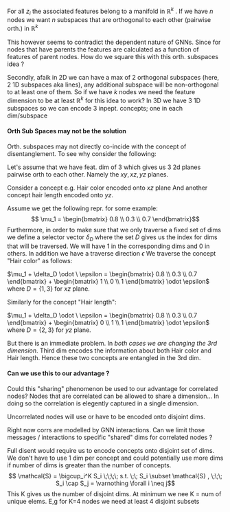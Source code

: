For all $z_i$ the associated features belong to a manifold in $\mathbb{R}^k$ . If we have $n$ nodes we want $n$ subspaces that are orthogonal to each other (pairwise orth.) in $\mathbb{R}^k$ 

This however seems to contradict the dependent nature of GNNs. Since for nodes that have parents the features are calculated as a function of features of parent nodes. How do we square this with this orth. subspaces idea ?

Secondly, afaik in 2D we can have a max of 2 orthogonal subspaces (here, 2 1D subspaces aka lines), any additional subspace will be non-orthogonal to at least one of them. So if we have $k$ nodes we need the feature dimension to be at least $\mathbb{R}^{k}$ for this idea to work? In 3D we have 3 1D subspaces so we can encode 3 inpept. concepts; one in each dim/subspace

#### Orth Sub Spaces may not be the solution
Orth. subspaces may not directly co-incide with the concept of disentanglement. To see why consider the following:

Let's assume that we have feat. dim of 3 which gives us 3 2d planes pairwise orth to each other. Namely the $xy, xz, yz$ planes.  

Consider a concept e.g. Hair color encoded onto $xz$ plane
And another concept hair length encoded onto $yz$.

Assume we get the following repr. for some example:
$$
\mu_1 = \begin{bmatrix} 
0.8 \\ 
0.3 \\
0.7 
\end{bmatrix}$$
Furthermore, in order to make sure that we only traverse a fixed set of dims we define a selector vector $\delta_D$ where the set $D$ gives us the index for dims that will be traversed. We will have $1$ in the corresponding dims and $0$ in others. In addition we have a traverse direction $\epsilon$ 
We traverse the concept "Hair color" as follows:

$\mu_1 + \delta_D \odot \ \epsilon = \begin{bmatrix} 0.8 \\ 0.3 \\ 0.7 \end{bmatrix} + \begin{bmatrix} 1 \\ 0 \\ 1 \end{bmatrix} \odot \epsilon$ where $D = \{1,3\}$ for $xz$ plane.

Similarly for the concept "Hair length":

$\mu_1 + \delta_D \odot \ \epsilon  = \begin{bmatrix} 0.8 \\ 0.3 \\ 0.7 \end{bmatrix} + \begin{bmatrix} 0 \\ 1 \\ 1 \end{bmatrix} \odot \epsilon$ where $D = \{2,3\}$ for $yz$ plane.

But there is an immediate problem. In _both cases we are changing the $3$rd dimension_. Third dim encodes the information about both Hair color and Hair length. Hence these two concepts are entangled in the 3rd dim.

#### Can we use this to our advantage ?
Could this "sharing" phenomenon be used to our advantage for correlated nodes?
Nodes that are correlated can be allowed to share a dimension... In doing so the correlation is elegently captured in a single dimension.

Uncorrelated nodes will use or have to be encoded onto disjoint dims.

Right now corrs are modelled by GNN interactions. Can we limit those messages / interactions to specific "shared" dims for correlated nodes ?

Full disent would require us to encode concepts onto disjoint set of dims. We don't have to use 1 dim per concept and could potentially use more dims if number of dims is greater than the number of concepts.
$$ \mathcal{S} = \bigcup_i^K S_i \;\;\;\; s.t. \;\; S_i \subset \mathcal{S} , \;\;\;  S_i \cap S_j = \varnothing \forall i \neq j$$
This K gives us the number of disjoint dims. At minimum we nee K = num of unique elems. E,g for K=4 nodes we need at least 4 disjoint subsets


